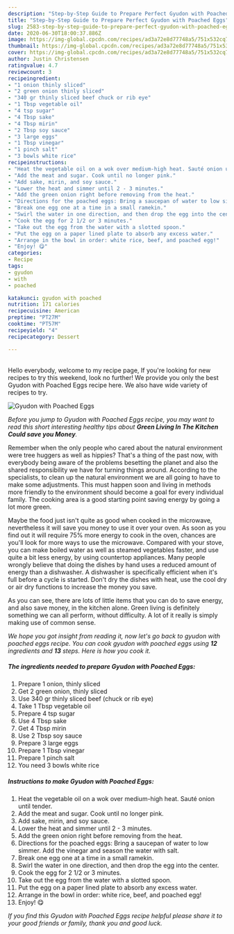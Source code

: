 ```yaml
---
description: "Step-by-Step Guide to Prepare Perfect Gyudon with Poached Eggs"
title: "Step-by-Step Guide to Prepare Perfect Gyudon with Poached Eggs"
slug: 2583-step-by-step-guide-to-prepare-perfect-gyudon-with-poached-eggs
date: 2020-06-30T18:00:37.886Z
image: https://img-global.cpcdn.com/recipes/ad3a72e8d77748a5/751x532cq70/gyudon-with-poached-eggs-recipe-main-photo.jpg
thumbnail: https://img-global.cpcdn.com/recipes/ad3a72e8d77748a5/751x532cq70/gyudon-with-poached-eggs-recipe-main-photo.jpg
cover: https://img-global.cpcdn.com/recipes/ad3a72e8d77748a5/751x532cq70/gyudon-with-poached-eggs-recipe-main-photo.jpg
author: Justin Christensen
ratingvalue: 4.7
reviewcount: 3
recipeingredient:
- "1 onion thinly sliced"
- "2 green onion thinly sliced"
- "340 gr thinly sliced beef chuck or rib eye"
- "1 Tbsp vegetable oil"
- "4 tsp sugar"
- "4 Tbsp sake"
- "4 Tbsp mirin"
- "2 Tbsp soy sauce"
- "3 large eggs"
- "1 Tbsp vinegar"
- "1 pinch salt"
- "3 bowls white rice"
recipeinstructions:
- "Heat the vegetable oil on a wok over medium-high heat. Sauté onion until tender."
- "Add the meat and sugar. Cook until no longer pink."
- "Add sake, mirin, and soy sauce."
- "Lower the heat and simmer until 2 - 3 minutes."
- "Add the green onion right before removing from the heat."
- "Directions for the poached eggs: Bring a saucepan of water to low simmer. Add the vinegar and season the water with salt."
- "Break one egg one at a time in a small ramekin."
- "Swirl the water in one direction, and then drop the egg into the center."
- "Cook the egg for 2 1/2 or 3 minutes."
- "Take out the egg from the water with a slotted spoon."
- "Put the egg on a paper lined plate to absorb any excess water."
- "Arrange in the bowl in order: white rice, beef, and poached egg!"
- "Enjoy! 😋"
categories:
- Recipe
tags:
- gyudon
- with
- poached

katakunci: gyudon with poached 
nutrition: 171 calories
recipecuisine: American
preptime: "PT27M"
cooktime: "PT57M"
recipeyield: "4"
recipecategory: Dessert

---
```

<br>
Hello everybody, welcome to my recipe page, If you're looking for new recipes to try this weekend, look no further! We provide you only the best Gyudon with Poached Eggs recipe here. We also have wide variety of recipes to try.
<br>


![Gyudon with Poached Eggs](https://img-global.cpcdn.com/recipes/ad3a72e8d77748a5/751x532cq70/gyudon-with-poached-eggs-recipe-main-photo.jpg)

<i>Before you jump to Gyudon with Poached Eggs recipe, you may want to read this short interesting healthy tips about 
<strong>Green Living In The Kitchen Could save you Money</strong>.</i>
</br>

Remember when the only people who cared about the natural environment were tree huggers as well as hippies? That's a thing of the past now, with everybody being aware of the problems besetting the planet and also the shared responsibility we have for turning things around. According to the specialists, to clean up the natural environment we are all going to have to make some adjustments. This must happen soon and living in methods more friendly to the environment should become a goal for every individual family. The cooking area is a good starting point saving energy by going a lot more green.

Maybe the food just isn't quite as good when cooked in the microwave, nevertheless it will save you money to use it over your oven. As soon as you find out it will require 75% more energy to cook in the oven, chances are you'll look for more ways to use the microwave. Compared with your stove, you can make boiled water as well as steamed vegetables faster, and use quite a bit less energy, by using countertop appliances. Many people wrongly believe that doing the dishes by hand uses a reduced amount of energy than a dishwasher. A dishwasher is specifically efficient when it's full before a cycle is started. Don't dry the dishes with heat, use the cool dry or air dry functions to increase the money you save.

As you can see, there are lots of little items that you can do to save energy, and also save money, in the kitchen alone. Green living is definitely something we can all perform, without difficulty. A lot of it really is simply making use of common sense.


<i>We hope you got insight from reading it, now let's go back to gyudon with poached eggs recipe. You can cook gyudon with poached eggs using <strong>12</strong> ingredients and <strong>13</strong> steps. Here is how you cook it.
</i>

##### The ingredients needed to prepare Gyudon with Poached Eggs:

1. Prepare 1 onion, thinly sliced
1. Get 2 green onion, thinly sliced
1. Use 340 gr thinly sliced beef (chuck or rib eye)
1. Take 1 Tbsp vegetable oil
1. Prepare 4 tsp sugar
1. Use 4 Tbsp sake
1. Get 4 Tbsp mirin
1. Use 2 Tbsp soy sauce
1. Prepare 3 large eggs
1. Prepare 1 Tbsp vinegar
1. Prepare 1 pinch salt
1. You need 3 bowls white rice


##### Instructions to make Gyudon with Poached Eggs:

1. Heat the vegetable oil on a wok over medium-high heat. Sauté onion until tender.
1. Add the meat and sugar. Cook until no longer pink.
1. Add sake, mirin, and soy sauce.
1. Lower the heat and simmer until 2 - 3 minutes.
1. Add the green onion right before removing from the heat.
1. Directions for the poached eggs: Bring a saucepan of water to low simmer. Add the vinegar and season the water with salt.
1. Break one egg one at a time in a small ramekin.
1. Swirl the water in one direction, and then drop the egg into the center.
1. Cook the egg for 2 1/2 or 3 minutes.
1. Take out the egg from the water with a slotted spoon.
1. Put the egg on a paper lined plate to absorb any excess water.
1. Arrange in the bowl in order: white rice, beef, and poached egg!
1. Enjoy! 😋


<i>If you find this Gyudon with Poached Eggs recipe helpful please share it to your good friends or family, thank you and good luck.</i>
